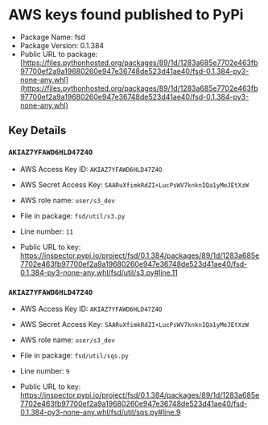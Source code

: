 # AWS keys found published to PyPi

* Package Name: fsd
* Package Version: 0.1.384
* Public URL to package: [https://files.pythonhosted.org/packages/89/1d/1283a685e7702e463fb97700ef2a9a19680260e947e36748de523d41ae40/fsd-0.1.384-py3-none-any.whl](https://files.pythonhosted.org/packages/89/1d/1283a685e7702e463fb97700ef2a9a19680260e947e36748de523d41ae40/fsd-0.1.384-py3-none-any.whl)

## Key Details

### `AKIAZ7YFAWD6HLD47Z4O`

* AWS Access Key ID: `AKIAZ7YFAWD6HLD47Z4O`
* AWS Secret Access Key: `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` 
* AWS role name: `user/s3_dev`
* File in package: `fsd/util/s3.py`
* Line number: `11`

* Public URL to key: https://inspector.pypi.io/project/fsd/0.1.384/packages/89/1d/1283a685e7702e463fb97700ef2a9a19680260e947e36748de523d41ae40/fsd-0.1.384-py3-none-any.whl/fsd/util/s3.py#line.11



### `AKIAZ7YFAWD6HLD47Z4O`

* AWS Access Key ID: `AKIAZ7YFAWD6HLD47Z4O`
* AWS Secret Access Key: `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` 
* AWS role name: `user/s3_dev`
* File in package: `fsd/util/sqs.py`
* Line number: `9`

* Public URL to key: https://inspector.pypi.io/project/fsd/0.1.384/packages/89/1d/1283a685e7702e463fb97700ef2a9a19680260e947e36748de523d41ae40/fsd-0.1.384-py3-none-any.whl/fsd/util/sqs.py#line.9


